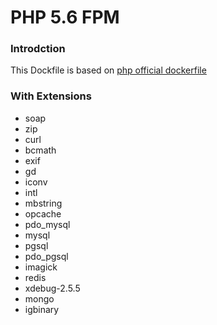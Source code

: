 PHP 5.6 FPM 
=======
### Introdction
This Dockfile is based on [php official dockerfile](https://github.com/docker-library/php/blob/b250a22ce67cd1232c11e0c17a0f1708ced6f4af/5.6/alpine3.7/fpm/Dockerfile)

### With Extensions
- soap
- zip
- curl
- bcmath
- exif
- gd
- iconv
- intl
- mbstring
- opcache
- pdo_mysql
- mysql
- pgsql
- pdo_pgsql 
- imagick
- redis
- xdebug-2.5.5
- mongo
- igbinary